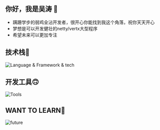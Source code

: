 ## 你好，我是吴涛 👋

- 蹒跚学步的弱鸡全沾开发者，很开心你能找到我这个角落，祝你天天开心
- 梦想是可以开发健壮的netty/vertx大型程序
- 希望未来可以更加专注

## 技术栈🧐

![Language & Framework & tech](https://skillicons.dev/icons?i=java,javascript,typescript,vue,webpack,nodejs,express,mysql,git,html,css,spring,maven,redis,docker)

## 开发工具🙃

![Tools](https://skillicons.dev/icons?i=vscode,idea,androidstudio)

## WANT    TO   LEARN🤩

![future](https://skillicons.dev/icons?i=flutter,c,python,cpp,lua,react,kotlin,vite,electron)

